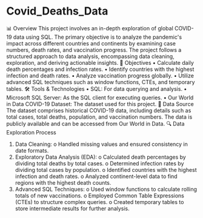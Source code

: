 # Covid_Deaths_Data
📊 Overview
This project involves an in-depth exploration of global COVID-19 data using SQL. The primary objective is to analyze the pandemic's impact across different countries and continents by examining case numbers, death rates, and vaccination progress. The project follows a structured approach to data analysis, encompassing data cleaning, exploration, and deriving actionable insights. 
🎯 Objectives
•	Calculate daily death percentages and infection rates.
•	Identify countries with the highest infection and death rates.
•	Analyze vaccination progress globally.
•	Utilize advanced SQL techniques such as window functions, CTEs, and temporary tables.
🛠️ Tools & Technologies
•	SQL: For data querying and analysis.
•	Microsoft SQL Server: As the SQL client for executing queries.
•	Our World in Data COVID-19 Dataset: The dataset used for this project. 
📁 Data Source
The dataset comprises historical COVID-19 data, including details such as total cases, total deaths, population, and vaccination numbers. The data is publicly available and can be accessed from Our World in Data. 
🔍 Data Exploration Process
1.	Data Cleaning:
o	Handled missing values and ensured consistency in date formats.
2.	Exploratory Data Analysis (EDA):
o	Calculated death percentages by dividing total deaths by total cases.
o	Determined infection rates by dividing total cases by population.
o	Identified countries with the highest infection and death rates.
o	Analyzed continent-level data to find regions with the highest death counts. 
3.	Advanced SQL Techniques:
o	Used window functions to calculate rolling totals of new vaccinations.
o	Employed Common Table Expressions (CTEs) to structure complex queries.
o	Created temporary tables to store intermediate results for further analysis.
